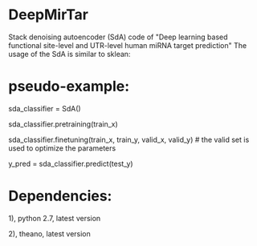 # DeepMirTar
Stack denoising autoencoder (SdA) code of "Deep learning based functional site-level and UTR-level human miRNA target prediction"
The usage of the SdA is similar to sklean:

# pseudo-example:

sda_classifier = SdA()

sda_classifier.pretraining(train_x) 

sda_classifier.finetuning(train_x, train_y, valid_x, valid_y) # the valid set is used to optimize the parameters

y_pred = sda_classifier.predict(test_y)

# Dependencies:

1), python 2.7, latest version

2), theano, latest version

